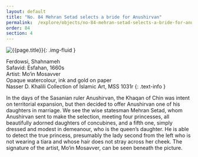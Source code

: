 ```yaml
---
layout: default
title: "No. 84 Mehran Setad selects a bride for Anushirvan"
permalink:  /explore/objects/no-84-mehran-setad-selects-a-bride-for-anushirvan
order: 84
section: 4
---
```

![{{page.title}}]({{site.baseurl}}/images/pages/{{page.order}}.jpeg){: .img-fluid }

Ferdowsi, Shahnameh  
Safavid: Esfahan, 1660s  
Artist: Mo‘in Mosavver  
Opaque watercolour, ink and gold on paper  
Nasser D. Khalili Collection of Islamic Art, MSS 1031r
{: .text-info }

In the days of the Sasanian ruler Anushirvan, the Khaqan of Chin
was intent on territorial expansion, but then decided to offer
Anushirvan one of his daughters in marriage. We see the wise
statesman Mehran Setad, whom Anushirvan sent to make the selection,
meeting four princesses, all beautifully adorned daughters of
concubines, and a fifth one, simply dressed and modest in demeanour,
who is the queen’s daughter. He is able to detect the true
princess, presumably the lady second from the left who is not wearing
a tiara and whose hair does not stray across her cheek. The signature
of the artist, Mo‘in Mosavver, can be seen beneath the picture.
